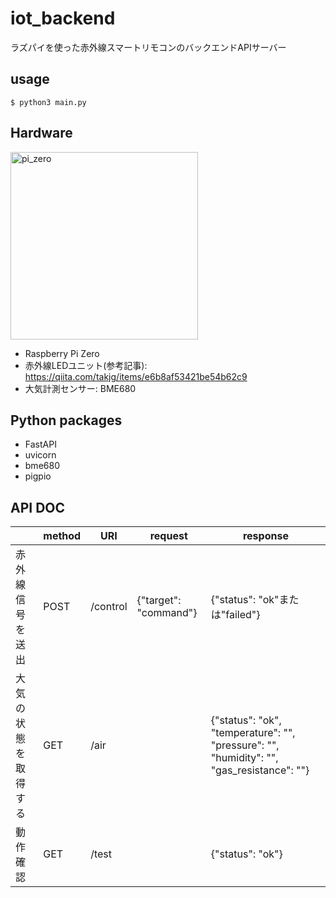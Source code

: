 # iot_backend

ラズパイを使った赤外線スマートリモコンのバックエンドAPIサーバー

## usage

```
$ python3 main.py
```

## Hardware
<img width="300" alt="pi_zero" src="https://user-images.githubusercontent.com/46306618/145812585-cf625fe5-1a6a-4661-970e-ef35a1695332.png">

- Raspberry Pi Zero
- 赤外線LEDユニット(参考記事): https://qiita.com/takjg/items/e6b8af53421be54b62c9
- 大気計測センサー: BME680

## Python packages
- FastAPI
- uvicorn
- bme680
- pigpio

## API DOC
|                     | method | URI  | request  | response  |
| ------------------  | ---- | ------- | ------- |------- |
| 赤外線信号を送出     | POST | /control | {"target": "command"} | {"status": "ok"または"failed"}
| 大気の状態を取得する | GET | /air      | |  {"status": "ok", "temperature": "", "pressure": "", "humidity": "", "gas_resistance": ""} |
| 動作確認 | GET | /test      | |  {"status": "ok"} |
